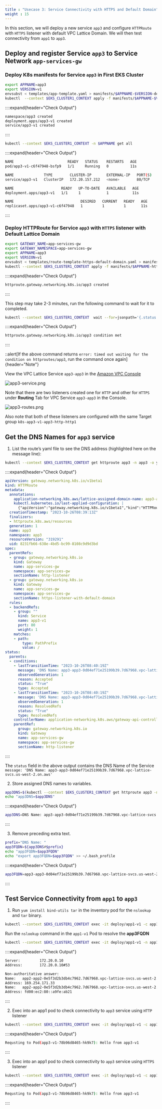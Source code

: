 ```yaml
---
title : "Usecase 3: Service Connectivity with HTTPS and Default Domain"
weight : 15
---
```


In this section, we will deploy a new service `app3` and configure `HTTPRoute` with `HTTPS` listener with default VPC Lattice Domain. We will then test connectivity from `app1` to `app3`.


## Deploy and register Service `app3` to Service Network `app-services-gw`

### Deploy K8s manifests for Service `app3` in First EKS Cluster

```bash
export APPNAME=app3
export VERSION=v1
envsubst < templates/app-template.yaml > manifests/$APPNAME-$VERSION-deploy.yaml
kubectl  --context $EKS_CLUSTER1_CONTEXT apply -f manifests/$APPNAME-$VERSION-deploy.yaml
```

::::expand{header="Check Output"}
```bash
namespace/app3 created
deployment.apps/app3-v1 created
service/app3-v1 created
```
::::


```bash
kubectl --context $EKS_CLUSTER1_CONTEXT -n $APPNAME get all
```

::::expand{header="Check Output"}
```bash
NAME                         READY   STATUS    RESTARTS   AGE
pod/app3-v1-c6f47948-bsfp9   1/1     Running   0          11s

NAME              TYPE        CLUSTER-IP       EXTERNAL-IP   PORT(S)   AGE
service/app3-v1   ClusterIP   172.20.157.212   <none>        80/TCP    3h44m

NAME                      READY   UP-TO-DATE   AVAILABLE   AGE
deployment.apps/app3-v1   1/1     1            1           11s

NAME                               DESIRED   CURRENT   READY   AGE
replicaset.apps/app3-v1-c6f47948   1         1         1       11s
```
::::

### Deploy HTTPRoute for Service `app3` with `HTTPS` listener with Default Lattice Domain

```bash
export GATEWAY_NAME=app-services-gw
export GATEWAY_NAMESPACE=app-services-gw
export APPNAME=app3
export VERSION=v1
envsubst < templates/route-template-https-default-domain.yaml > manifests/$APPNAME-https-default-domain.yaml
kubectl --context $EKS_CLUSTER1_CONTEXT apply -f manifests/$APPNAME-https-default-domain.yaml
```

::::expand{header="Check Output"}
```bash
httproute.gateway.networking.k8s.io/app3 created
```
::::

This step may take 2-3 minutes, run the following command to wait for it to completed.

```bash
kubectl --context $EKS_CLUSTER1_CONTEXT  wait --for=jsonpath='{.status.parents[-1:].conditions[-1:].reason}'=ResolvedRefs httproute/$APPNAME -n $APPNAME
```

::::expand{header="Check Output"}
```bash
httproute.gateway.networking.k8s.io/app3 condition met
```
::::

::alert[If the above command returns `error: timed out waiting for the condition on httproutes/app3`, run the command once again]{header="Note"}

View the VPC Lattice Service `app3-app3` in the [Amazon VPC Console](https://us-west-2.console.aws.amazon.com/vpc/home?region=us-west-2#Services:)

![app3-service.png](/static/images/6-network-security/2-vpc-lattice-service-access/app3-service.png)


Note that there are two listeners created one for `HTTP` and other for `HTTPS` under **Routing** Tab for VPC Service `app3-app3` in the Console.

![app3-routes.png](/static/images/6-network-security/2-vpc-lattice-service-access/app3-routes.png)

Also note that both of these listeners are configured with the same Target group `k8s-app3-v1-app3-http-http1`

## Get the DNS Names for `app3` service

1. List the route’s yaml file to see the DNS address (highlighted here on the message line): 

```bash
kubectl --context $EKS_CLUSTER1_CONTEXT get httproute app3 -n app3 -o yaml
```

::::expand{header="Check Output"}
```yaml
apiVersion: gateway.networking.k8s.io/v1beta1
kind: HTTPRoute
metadata:
  annotations:
    application-networking.k8s.aws/lattice-assigned-domain-name: app3-app3-0d04ef71e25199b39.7d67968.vpc-lattice-svcs.us-west-2.on.aws
    kubectl.kubernetes.io/last-applied-configuration: |
      {"apiVersion":"gateway.networking.k8s.io/v1beta1","kind":"HTTPRoute","metadata":{"annotations":{},"name":"app3","namespace":"app3"},"spec":{"parentRefs":[{"kind":"Gateway","name":"app-services-gw","namespace":"app-services-gw","sectionName":"http-listener"},{"kind":"Gateway","name":"app-services-gw","namespace":"app-services-gw","sectionName":"https-listener-with-default-domain"}],"rules":[{"backendRefs":[{"kind":"Service","name":"app3-v1","port":80}],"matches":[{"path":{"type":"PathPrefix","value":"/"}}]}]}}
  creationTimestamp: "2023-10-26T08:39:13Z"
  finalizers:
  - httproute.k8s.aws/resources
  generation: 1
  name: app3
  namespace: app3
  resourceVersion: "319291"
  uid: 8231fb66-638e-4bd5-bc99-8108c9d9d3bd
spec:
  parentRefs:
  - group: gateway.networking.k8s.io
    kind: Gateway
    name: app-services-gw
    namespace: app-services-gw
    sectionName: http-listener
  - group: gateway.networking.k8s.io
    kind: Gateway
    name: app-services-gw
    namespace: app-services-gw
    sectionName: https-listener-with-default-domain
  rules:
  - backendRefs:
    - group: ""
      kind: Service
      name: app3-v1
      port: 80
      weight: 1
    matches:
    - path:
        type: PathPrefix
        value: /
status:
  parents:
  - conditions:
    - lastTransitionTime: "2023-10-26T08:40:19Z"
      message: 'DNS Name: app3-app3-0d04ef71e25199b39.7d67968.vpc-lattice-svcs.us-west-2.on.aws'
      observedGeneration: 1
      reason: Accepted
      status: "True"
      type: Accepted
    - lastTransitionTime: "2023-10-26T08:40:19Z"
      message: 'DNS Name: app3-app3-0d04ef71e25199b39.7d67968.vpc-lattice-svcs.us-west-2.on.aws'
      observedGeneration: 1
      reason: ResolvedRefs
      status: "True"
      type: ResolvedRefs
    controllerName: application-networking.k8s.aws/gateway-api-controller
    parentRef:
      group: gateway.networking.k8s.io
      kind: Gateway
      name: app-services-gw
      namespace: app-services-gw
      sectionName: http-listener
```
::::

The `status` field in the above output contains the DNS Name of the Service `message: 'DNS Name: app3-app3-0d04ef71e25199b39.7d67968.vpc-lattice-svcs.us-west-2.on.aws'`

2. Store assigned DNS names to variables.

```bash
app3DNS=$(kubectl --context $EKS_CLUSTER1_CONTEXT get httproute app3 -n app3 -o json | jq -r '.status.parents[].conditions[0].message')
echo "app3DNS=$app3DNS"
```

::::expand{header="Check Output"}
```bash
app3DNS=DNS Name: app3-app3-0d04ef71e25199b39.7d67968.vpc-lattice-svcs.us-west-2.on.aws
```
::::

3. Remove preceding extra text.

```bash
prefix="DNS Name: "
app3FQDN=${app3DNS#$prefix}
echo "app3FQDN=$app3FQDN"
echo "export app3FQDN=$app3FQDN" >> ~/.bash_profile
```

::::expand{header="Check Output"}
```bash
app3FQDN=app3-app3-0d04ef71e25199b39.7d67968.vpc-lattice-svcs.us-west-2.on.aws
```
::::

## Test Service Connectivity from `app1` to `app3` 

1. Run `yum install bind-utils tar` in the inventory pod for the `nslookup` and `tar` binary.

```bash
kubectl --context $EKS_CLUSTER1_CONTEXT exec -it deploy/app1-v1 -c app1-v1 -n app1 -- yum install tar bind-utils -y
```

Run the `nslookup` command in the `app1-v1` Pod to resolve the **app3FQDN**

```bash
kubectl --context $EKS_CLUSTER1_CONTEXT exec -it deploy/app1-v1 -n app1 -- nslookup $app3FQDN
```

::::expand{header="Check Output"}
```bash
Server:         172.20.0.10
Address:        172.20.0.10#53

Non-authoritative answer:
Name:   app2-app2-0e5f3d2b3db4c7962.7d67968.vpc-lattice-svcs.us-west-2.on.aws
Address: 169.254.171.33
Name:   app2-app2-0e5f3d2b3db4c7962.7d67968.vpc-lattice-svcs.us-west-2.on.aws
Address: fd00:ec2:80::a9fe:ab21
```
::::


2. Exec into an app1 pod to check connectivity to `app3` service using `HTTP` listener

```bash
kubectl --context $EKS_CLUSTER1_CONTEXT exec -it deploy/app1-v1 -c app1-v1 -n app1 -- curl $app3FQDN
```

::::expand{header="Check Output"}
```bash
Requsting to Pod(app3-v1-78b96d8465-hk9k7): Hello from app3-v1
```
::::

3. Exec into an app1 pod to check connectivity to `app3` service using `HTTPS` listener

```bash
kubectl --context $EKS_CLUSTER1_CONTEXT exec -it deploy/app1-v1 -c app1-v1 -n app1 -- curl https://$app3FQDN:443
```

::::expand{header="Check Output"}
```bash
Requsting to Pod(app3-v1-78b96d8465-hk9k7): Hello from app3-v1
```
::::
